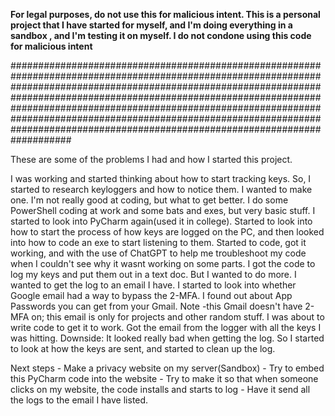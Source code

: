 ********For legal purposes, do not use this for malicious intent. This is a personal project that I have started for myself, and I'm doing everything in a sandbox , and I'm testing it on myself. I do not condone using this code for malicious intent********


###################################################################################################################################################################################################################################################################################################################################################################################################################


These are some of the problems I had and how I started this project.

I was working and started thinking about how to start tracking keys. So, I started to research keyloggers and how to notice them. I wanted to make one. I'm not really good at coding, but what to get better.
I do some PowerShell coding at work and some bats and exes, but very basic stuff. 
I started to look into PyCharm again(used it in college). Started to look into how to start the process of how keys are logged on the PC, and then looked into how to code an exe to start listening to them. 
Started to code, got it working, and with the use of ChatGPT to help me troubleshoot my code when I couldn't see why it wasnt working on some parts. 
I got the code to log my keys and put them out in a text doc. But I wanted to do more. I wanted to get the log to an email I have. I started to look into whether Google email had a way to bypass the 2-MFA. 
I found out about App Passwords you can get from your Gmail. Note -this Gmail doesn't have 2-MFA on; this email is only for projects and other random stuff. 
I was about to write code to get it to work. Got the email from the logger with all the keys I was hitting. 
Downside: It looked really bad when getting the log. So I started to look at how the keys are sent, and started to clean up the log.


Next steps - 
Make a privacy website on my server(Sandbox) - 
Try to embed this PyCharm code into the website - 
Try to make it so that when someone clicks on my website, the code installs and starts to log - 
Have it send all the logs to the email I have listed.
